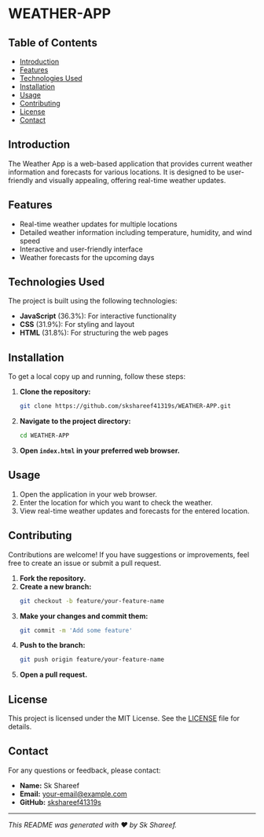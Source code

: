 # WEATHER-APP

## Table of Contents
- [Introduction](#introduction)
- [Features](#features)
- [Technologies Used](#technologies-used)
- [Installation](#installation)
- [Usage](#usage)
- [Contributing](#contributing)
- [License](#license)
- [Contact](#contact)

## Introduction
The Weather App is a web-based application that provides current weather information and forecasts for various locations. It is designed to be user-friendly and visually appealing, offering real-time weather updates.

## Features
- Real-time weather updates for multiple locations
- Detailed weather information including temperature, humidity, and wind speed
- Interactive and user-friendly interface
- Weather forecasts for the upcoming days

## Technologies Used
The project is built using the following technologies:
- **JavaScript** (36.3%): For interactive functionality
- **CSS** (31.9%): For styling and layout
- **HTML** (31.8%): For structuring the web pages

## Installation
To get a local copy up and running, follow these steps:

1. **Clone the repository:**
   ```bash
   git clone https://github.com/skshareef41319s/WEATHER-APP.git
   ```

2. **Navigate to the project directory:**
   ```bash
   cd WEATHER-APP
   ```

3. **Open `index.html` in your preferred web browser.**

## Usage
1. Open the application in your web browser.
2. Enter the location for which you want to check the weather.
3. View real-time weather updates and forecasts for the entered location.

## Contributing
Contributions are welcome! If you have suggestions or improvements, feel free to create an issue or submit a pull request.

1. **Fork the repository.**
2. **Create a new branch:**
   ```bash
   git checkout -b feature/your-feature-name
   ```
3. **Make your changes and commit them:**
   ```bash
   git commit -m 'Add some feature'
   ```
4. **Push to the branch:**
   ```bash
   git push origin feature/your-feature-name
   ```
5. **Open a pull request.**

## License
This project is licensed under the MIT License. See the [LICENSE](LICENSE) file for details.

## Contact
For any questions or feedback, please contact:
- **Name:** Sk Shareef
- **Email:** [your-email@example.com](mailto:your-email@example.com)
- **GitHub:** [skshareef41319s](https://github.com/skshareef41319s)

---

*This README was generated with ❤️ by Sk Shareef.*
